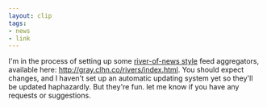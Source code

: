 ```yaml
---
layout: clip
tags:
- news
- link
---
```


I'm in the process of setting up some [river-of-news
style](http://www.reallysimplesyndication.com/riverOfNews) feed
aggregators, available here:
<http://gray.clhn.co/rivers/index.html>. You should expect changes,
and I haven't set up an automatic updating system yet so they'll be
updated haphazardly. But they're fun. let me know if you have any
requests or suggestions.
